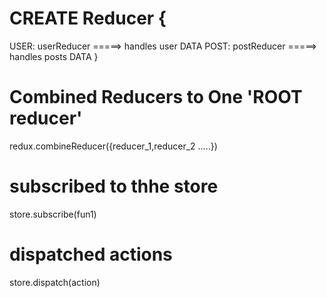 # CREATE Reducer {

USER: userReducer =====> handles user DATA
POST: postReducer =====> handles posts DATA
}

# Combined Reducers to One 'ROOT reducer'

redux.combineReducer({reducer_1,reducer_2 .....})

# subscribed to thhe store

store.subscribe(fun1)

# dispatched actions

store.dispatch(action)
